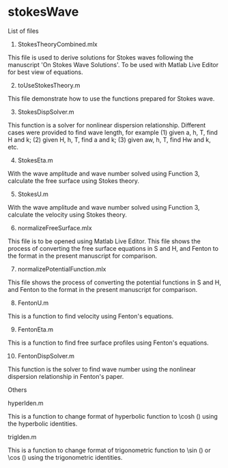 # stokesWave
List of files 

1. StokesTheoryCombined.mlx 

This file is used to derive solutions for Stokes waves following the manuscript 'On Stokes Wave Solutions'. To be used with Matlab Live Editor for best view of equations. 

2. toUseStokesTheory.m 

This file demonstrate how to use the functions prepared for Stokes wave.

3. StokesDispSolver.m 

This function is a solver for nonlinear dispersion relationship. Different cases were provided to find wave length, for example (1) given a, h, T, find H and k; (2) given H, h, T, find a and k; (3) given aw, h, T, find Hw and k, etc.

4. StokesEta.m 

With the wave amplitude and wave number solved using Function 3, calculate the free surface using Stokes theory.

5. StokesU.m

With the wave amplitude and wave number solved using Function 3, calculate the velocity using Stokes theory.

6. normalizeFreeSurface.mlx

This file is to be opened using Matlab Live Editor. This file shows the process of converting the free surface equations in S and H, and Fenton to the format in the present manuscript for comparison. 

7. normalizePotentialFunction.mlx

This file shows the process of converting the potential functions in S and H, and Fenton to the format in the present manuscript for comparison. 

8. FentonU.m

This is a function to find velocity using Fenton's equations.

9. FentonEta.m

This is a function to find free surface profiles using Fenton's equations.

10. FentonDispSolver.m

This function is the solver to find wave number using the nonlinear dispersion relationship in Fenton's paper. 

Others

hyperIden.m

This is a function to change format of hyperbolic function to \cosh () using the hyperbolic identities.

trigIden.m

This is a function to change format of trigonometric function to \sin () or \cos () using the trigonometric identities.

